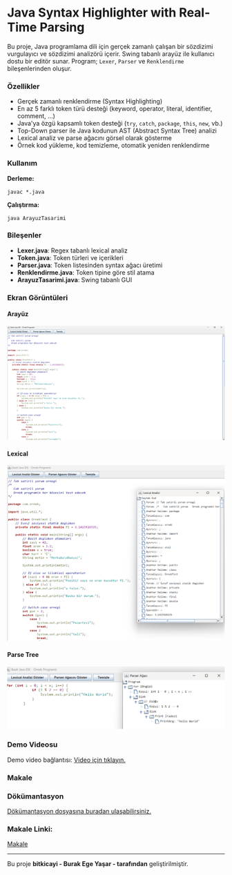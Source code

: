 # Java Syntax Highlighter with Real-Time Parsing

Bu proje, Java programlama dili için gerçek zamanlı çalışan bir sözdizimi vurgulayıcı ve sözdizimi analizörü içerir. Swing tabanlı arayüz ile kullanıcı dostu bir editör sunar. Program; `Lexer`, `Parser` ve `Renklendirme` bileşenlerinden oluşur.

### Özellikler

- Gerçek zamanlı renklendirme (Syntax Highlighting)
- En az 5 farklı token türü desteği (keyword, operator, literal, identifier, comment, ...)
- Java'ya özgü kapsamlı token desteği (`try`, `catch`, `package`, `this`, `new`, vb.)
- Top-Down parser ile Java kodunun AST (Abstract Syntax Tree) analizi
- Lexical analiz ve parse ağacını görsel olarak gösterme
- Örnek kod yükleme, kod temizleme, otomatik yeniden renklendirme

### Kullanım

**Derleme:**

```
javac *.java
```

**Çalıştırma:**

```
java ArayuzTasarimi
```

### Bileşenler

- **Lexer.java**: Regex tabanlı lexical analiz
- **Token.java**: Token türleri ve içerikleri
- **Parser.java**: Token listesinden syntax ağacı üretimi
- **Renklendirme.java**: Token tipine göre stil atama
- **ArayuzTasarimi.java**: Swing tabanlı GUI

### Ekran Görüntüleri

#### Arayüz

![Arayüz Görseli](screenshots/gui.png)

#### Lexical

![Lexical Analiz Görseli](screenshots/lexical.png)

#### Parse Tree

![Parser Ağacı Görseli](screenshots/parser.png)

### Demo Videosu

Demo video bağlantısı:
[Video için tıklayın.](https://www.youtube.com/watch?v=ehHHEId7my0)

### Makale

### Dökümantasyon

[Dökümantasyon dosyasına buradan ulaşabilirsiniz.](./documentation.md)

### Makale Linki:
[Makale](https://medium.com/@burakege0000/java-syntax-highlighter-with-real-time-parsing-b15a94b860ee)

---

Bu proje **bitkicayi - Burak Ege Yaşar - tarafından** geliştirilmiştir.
